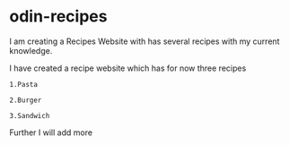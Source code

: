 # odin-recipes
I am creating a Recipes Website with has several recipes
with my current knowledge.


I have created a recipe website which has for now
three recipes

    1.Pasta

    2.Burger

    3.Sandwich

Further I will add more 